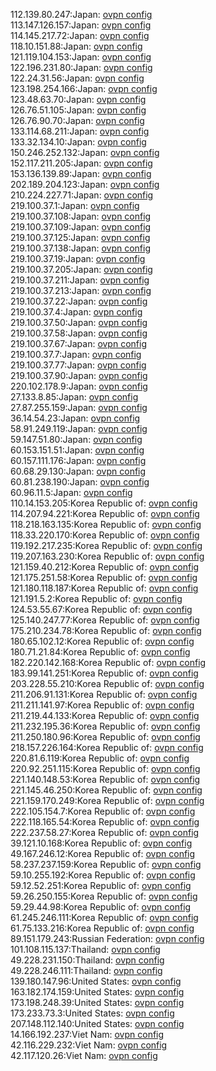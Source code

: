 112.139.80.247:Japan: [ovpn config](vpn/112_139_80_247.ovpn)  
113.147.126.157:Japan: [ovpn config](vpn/113_147_126_157.ovpn)  
114.145.217.72:Japan: [ovpn config](vpn/114_145_217_72.ovpn)  
118.10.151.88:Japan: [ovpn config](vpn/118_10_151_88.ovpn)  
121.119.104.153:Japan: [ovpn config](vpn/121_119_104_153.ovpn)  
122.196.231.80:Japan: [ovpn config](vpn/122_196_231_80.ovpn)  
122.24.31.56:Japan: [ovpn config](vpn/122_24_31_56.ovpn)  
123.198.254.166:Japan: [ovpn config](vpn/123_198_254_166.ovpn)  
123.48.63.70:Japan: [ovpn config](vpn/123_48_63_70.ovpn)  
126.76.51.105:Japan: [ovpn config](vpn/126_76_51_105.ovpn)  
126.76.90.70:Japan: [ovpn config](vpn/126_76_90_70.ovpn)  
133.114.68.211:Japan: [ovpn config](vpn/133_114_68_211.ovpn)  
133.32.134.10:Japan: [ovpn config](vpn/133_32_134_10.ovpn)  
150.246.252.132:Japan: [ovpn config](vpn/150_246_252_132.ovpn)  
152.117.211.205:Japan: [ovpn config](vpn/152_117_211_205.ovpn)  
153.136.139.89:Japan: [ovpn config](vpn/153_136_139_89.ovpn)  
202.189.204.123:Japan: [ovpn config](vpn/202_189_204_123.ovpn)  
210.224.227.71:Japan: [ovpn config](vpn/210_224_227_71.ovpn)  
219.100.37.1:Japan: [ovpn config](vpn/219_100_37_1.ovpn)  
219.100.37.108:Japan: [ovpn config](vpn/219_100_37_108.ovpn)  
219.100.37.109:Japan: [ovpn config](vpn/219_100_37_109.ovpn)  
219.100.37.125:Japan: [ovpn config](vpn/219_100_37_125.ovpn)  
219.100.37.138:Japan: [ovpn config](vpn/219_100_37_138.ovpn)  
219.100.37.19:Japan: [ovpn config](vpn/219_100_37_19.ovpn)  
219.100.37.205:Japan: [ovpn config](vpn/219_100_37_205.ovpn)  
219.100.37.211:Japan: [ovpn config](vpn/219_100_37_211.ovpn)  
219.100.37.213:Japan: [ovpn config](vpn/219_100_37_213.ovpn)  
219.100.37.22:Japan: [ovpn config](vpn/219_100_37_22.ovpn)  
219.100.37.4:Japan: [ovpn config](vpn/219_100_37_4.ovpn)  
219.100.37.50:Japan: [ovpn config](vpn/219_100_37_50.ovpn)  
219.100.37.58:Japan: [ovpn config](vpn/219_100_37_58.ovpn)  
219.100.37.67:Japan: [ovpn config](vpn/219_100_37_67.ovpn)  
219.100.37.7:Japan: [ovpn config](vpn/219_100_37_7.ovpn)  
219.100.37.77:Japan: [ovpn config](vpn/219_100_37_77.ovpn)  
219.100.37.90:Japan: [ovpn config](vpn/219_100_37_90.ovpn)  
220.102.178.9:Japan: [ovpn config](vpn/220_102_178_9.ovpn)  
27.133.8.85:Japan: [ovpn config](vpn/27_133_8_85.ovpn)  
27.87.255.159:Japan: [ovpn config](vpn/27_87_255_159.ovpn)  
36.14.54.23:Japan: [ovpn config](vpn/36_14_54_23.ovpn)  
58.91.249.119:Japan: [ovpn config](vpn/58_91_249_119.ovpn)  
59.147.51.80:Japan: [ovpn config](vpn/59_147_51_80.ovpn)  
60.153.151.51:Japan: [ovpn config](vpn/60_153_151_51.ovpn)  
60.157.111.176:Japan: [ovpn config](vpn/60_157_111_176.ovpn)  
60.68.29.130:Japan: [ovpn config](vpn/60_68_29_130.ovpn)  
60.81.238.190:Japan: [ovpn config](vpn/60_81_238_190.ovpn)  
60.96.11.5:Japan: [ovpn config](vpn/60_96_11_5.ovpn)  
110.14.153.205:Korea Republic of: [ovpn config](vpn/110_14_153_205.ovpn)  
114.207.94.221:Korea Republic of: [ovpn config](vpn/114_207_94_221.ovpn)  
118.218.163.135:Korea Republic of: [ovpn config](vpn/118_218_163_135.ovpn)  
118.33.220.170:Korea Republic of: [ovpn config](vpn/118_33_220_170.ovpn)  
119.192.217.235:Korea Republic of: [ovpn config](vpn/119_192_217_235.ovpn)  
119.207.163.230:Korea Republic of: [ovpn config](vpn/119_207_163_230.ovpn)  
121.159.40.212:Korea Republic of: [ovpn config](vpn/121_159_40_212.ovpn)  
121.175.251.58:Korea Republic of: [ovpn config](vpn/121_175_251_58.ovpn)  
121.180.118.187:Korea Republic of: [ovpn config](vpn/121_180_118_187.ovpn)  
121.191.5.2:Korea Republic of: [ovpn config](vpn/121_191_5_2.ovpn)  
124.53.55.67:Korea Republic of: [ovpn config](vpn/124_53_55_67.ovpn)  
125.140.247.77:Korea Republic of: [ovpn config](vpn/125_140_247_77.ovpn)  
175.210.234.78:Korea Republic of: [ovpn config](vpn/175_210_234_78.ovpn)  
180.65.102.12:Korea Republic of: [ovpn config](vpn/180_65_102_12.ovpn)  
180.71.21.84:Korea Republic of: [ovpn config](vpn/180_71_21_84.ovpn)  
182.220.142.168:Korea Republic of: [ovpn config](vpn/182_220_142_168.ovpn)  
183.99.141.251:Korea Republic of: [ovpn config](vpn/183_99_141_251.ovpn)  
203.228.55.210:Korea Republic of: [ovpn config](vpn/203_228_55_210.ovpn)  
211.206.91.131:Korea Republic of: [ovpn config](vpn/211_206_91_131.ovpn)  
211.211.141.97:Korea Republic of: [ovpn config](vpn/211_211_141_97.ovpn)  
211.219.44.133:Korea Republic of: [ovpn config](vpn/211_219_44_133.ovpn)  
211.232.195.36:Korea Republic of: [ovpn config](vpn/211_232_195_36.ovpn)  
211.250.180.96:Korea Republic of: [ovpn config](vpn/211_250_180_96.ovpn)  
218.157.226.164:Korea Republic of: [ovpn config](vpn/218_157_226_164.ovpn)  
220.81.6.119:Korea Republic of: [ovpn config](vpn/220_81_6_119.ovpn)  
220.92.251.115:Korea Republic of: [ovpn config](vpn/220_92_251_115.ovpn)  
221.140.148.53:Korea Republic of: [ovpn config](vpn/221_140_148_53.ovpn)  
221.145.46.250:Korea Republic of: [ovpn config](vpn/221_145_46_250.ovpn)  
221.159.170.249:Korea Republic of: [ovpn config](vpn/221_159_170_249.ovpn)  
222.105.154.7:Korea Republic of: [ovpn config](vpn/222_105_154_7.ovpn)  
222.118.165.54:Korea Republic of: [ovpn config](vpn/222_118_165_54.ovpn)  
222.237.58.27:Korea Republic of: [ovpn config](vpn/222_237_58_27.ovpn)  
39.121.10.168:Korea Republic of: [ovpn config](vpn/39_121_10_168.ovpn)  
49.167.246.12:Korea Republic of: [ovpn config](vpn/49_167_246_12.ovpn)  
58.237.237.159:Korea Republic of: [ovpn config](vpn/58_237_237_159.ovpn)  
59.10.255.192:Korea Republic of: [ovpn config](vpn/59_10_255_192.ovpn)  
59.12.52.251:Korea Republic of: [ovpn config](vpn/59_12_52_251.ovpn)  
59.26.250.155:Korea Republic of: [ovpn config](vpn/59_26_250_155.ovpn)  
59.29.44.98:Korea Republic of: [ovpn config](vpn/59_29_44_98.ovpn)  
61.245.246.111:Korea Republic of: [ovpn config](vpn/61_245_246_111.ovpn)  
61.75.133.216:Korea Republic of: [ovpn config](vpn/61_75_133_216.ovpn)  
89.151.179.243:Russian Federation: [ovpn config](vpn/89_151_179_243.ovpn)  
101.108.115.137:Thailand: [ovpn config](vpn/101_108_115_137.ovpn)  
49.228.231.150:Thailand: [ovpn config](vpn/49_228_231_150.ovpn)  
49.228.246.111:Thailand: [ovpn config](vpn/49_228_246_111.ovpn)  
139.180.147.96:United States: [ovpn config](vpn/139_180_147_96.ovpn)  
163.182.174.159:United States: [ovpn config](vpn/163_182_174_159.ovpn)  
173.198.248.39:United States: [ovpn config](vpn/173_198_248_39.ovpn)  
173.233.73.3:United States: [ovpn config](vpn/173_233_73_3.ovpn)  
207.148.112.140:United States: [ovpn config](vpn/207_148_112_140.ovpn)  
14.166.192.237:Viet Nam: [ovpn config](vpn/14_166_192_237.ovpn)  
42.116.229.232:Viet Nam: [ovpn config](vpn/42_116_229_232.ovpn)  
42.117.120.26:Viet Nam: [ovpn config](vpn/42_117_120_26.ovpn)  
